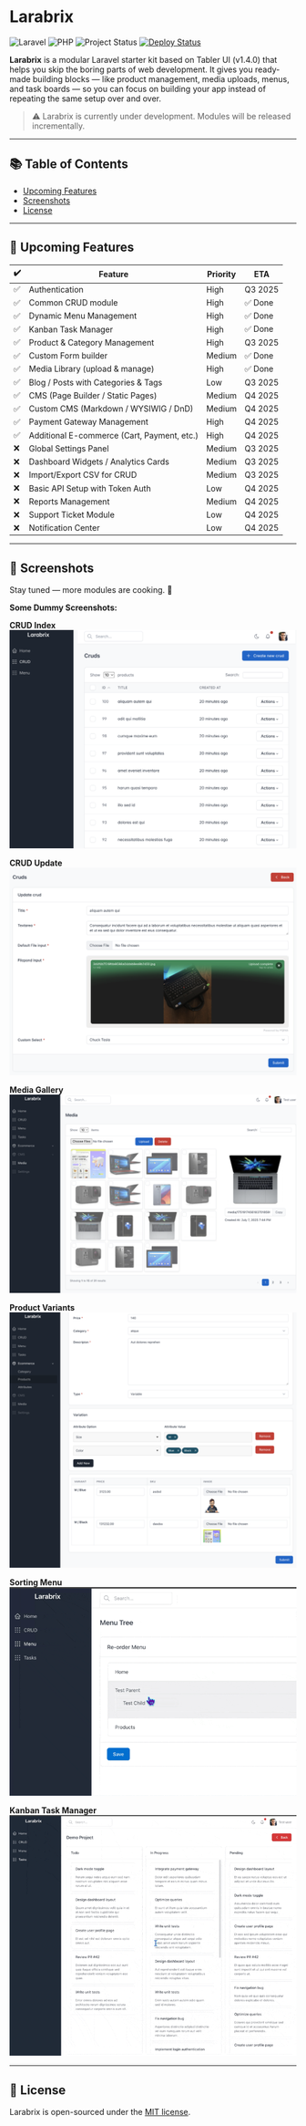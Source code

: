 # Larabrix

![Laravel](https://img.shields.io/badge/laravel-12.x-red)
![PHP](https://img.shields.io/badge/php-^8.2-blue)
![Project Status](https://img.shields.io/badge/project-active-blue)
[![Deploy Status](https://img.shields.io/github/actions/workflow/status/fazleyrabby/larabrix/deploy.yml?branch=production&label=Deploy)](https://github.com/fazleyrabby/larabrix/actions/workflows/deploy.yml)


**Larabrix** is a modular Laravel starter kit based on Tabler UI (v1.4.0) that helps you skip the boring parts of web development. It gives you ready-made building blocks — like product management, media uploads, menus, and task boards — so you can focus on building your app instead of repeating the same setup over and over.

> ⚠️ Larabrix is currently under development. Modules will be released incrementally.

---

## 📚 Table of Contents

- [Upcoming Features](#-upcoming-features)
- [Screenshots](#-screenshots)
- [License](#-license)

---

## 🚀 Upcoming Features

| ✔️ | Feature                                      | Priority | ETA       |
|----|----------------------------------------------|----------|-----------|
| ✅ | Authentication                               | High     | Q3 2025    |
| ✅ | Common CRUD module                           | High     | ✅ Done    |
| ✅ | Dynamic Menu Management                      | High     | ✅ Done    |
| ✅ | Kanban Task Manager                          | High     | ✅ Done    |
| ✅ | Product & Category Management                | High     | Q3 2025    |
| ✅ | Custom Form builder                          | Medium   | ✅ Done    |
| ✅ | Media Library (upload & manage)              | High     | ✅ Done    |
| ✅ | Blog / Posts with Categories & Tags          | Low      | Q3 2025    |
| ✅ | CMS (Page Builder / Static Pages)            | Medium   | Q4 2025    |
| ✅ | Custom CMS (Markdown / WYSIWIG / DnD)        | Medium   | Q4 2025    |
| ✅ | Payment Gateway Management                   | High     | Q4 2025    |
| ✅ | Additional E-commerce (Cart, Payment, etc.)  | High     | Q4 2025    |
| ❌ | Global Settings Panel                        | Medium   | Q3 2025    |
| ❌ | Dashboard Widgets / Analytics Cards          | Medium   | Q3 2025    |
| ❌ | Import/Export CSV for CRUD                   | Medium   | Q3 2025    |
| ❌ | Basic API Setup with Token Auth              | Low      | Q4 2025    |
| ❌ | Reports Management                           | Medium   | Q4 2025    |
| ❌ | Support Ticket Module                        | Low      | Q4 2025    |
| ❌ | Notification Center                          | Low      | Q4 2025    |

---

## 📸 Screenshots

Stay tuned — more modules are cooking. 🍳  

**Some Dummy Screenshots:**

**CRUD Index**
![crud](docs/crud.png)

**CRUD Update**
![crud update](docs/crud-update.png)

**Media Gallery**
![media gallery](docs/media.png)

**Product Variants**
![product](docs/product.png)

**Sorting Menu**
![menu](docs/menu.gif)

**Kanban Task Manager**
![tasks](docs/kanban.gif)

---

## 📄 License

Larabrix is open-sourced under the [MIT license](LICENSE).
